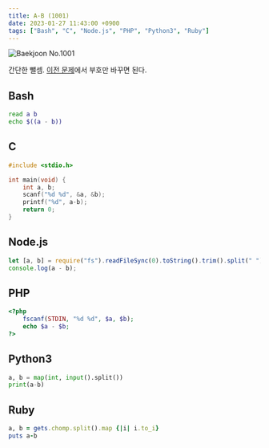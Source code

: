 ```yaml
---
title: A-B (1001)
date: 2023-01-27 11:43:00 +0900
tags: ["Bash", "C", "Node.js", "PHP", "Python3", "Ruby"]
---
```


![Baekjoon No.1001](https://cdn.jsdelivr.net/gh/kimzuni/cdn/blog/baekjoon-1001.png)

간단한 뺄셈.
[이전 문제](/posts/baekjoon-1000/)에서 부호만 바꾸면 된다.

## Bash

```bash
read a b
echo $((a - b))
```

## C

```c
#include <stdio.h>

int main(void) {
	int a, b;
	scanf("%d %d", &a, &b);
	printf("%d", a-b);
	return 0;
}
```

## Node.js

```javascript
let [a, b] = require("fs").readFileSync(0).toString().trim().split(" ").map(Number);
console.log(a - b);
```

## PHP

```php
<?php
	fscanf(STDIN, "%d %d", $a, $b);
	echo $a - $b;
?>
```

## Python3

```python
a, b = map(int, input().split())
print(a-b)
```

## Ruby

```ruby
a, b = gets.chomp.split().map {|i| i.to_i}
puts a-b
```
